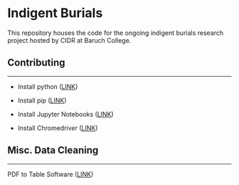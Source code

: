 # Indigent Burials

This repository houses the code for the ongoing indigent burials research project hosted by CIDR at Baruch College.

## Contributing
----

- Install python ([LINK](https://www.python.org/downloads/))

- Install pip ([LINK](https://pip.pypa.io/en/stable/installation/))

- Install Jupyter Notebooks ([LINK](https://jupyter.org/install))

- Install Chromedriver ([LINK](https://chromedriver.chromium.org/downloads))


## Misc. Data Cleaning
----

PDF to Table Software ([LINK](https://pdftables.com/))
